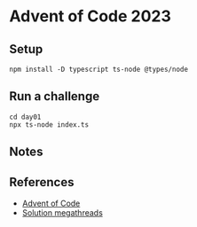 # Advent of Code 2023

## Setup

    npm install -D typescript ts-node @types/node

## Run a challenge

    cd day01
    npx ts-node index.ts

## Notes

## References

* [Advent of Code](https://adventofcode.com)
* [Solution megathreads](https://www.reddit.com/r/adventofcode/search?q=flair_name%3A%22SOLUTION%20MEGATHREAD%22&restrict_sr=1)
